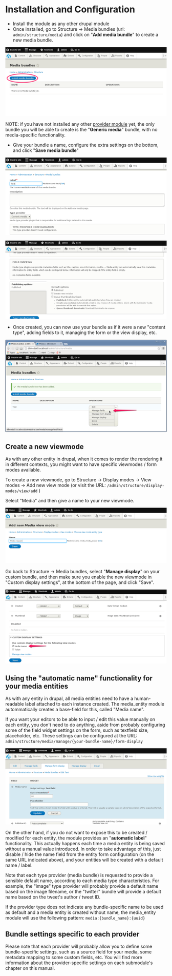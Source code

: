 # Installation and Configuration

- Install the module as any other drupal module
- Once installed, go to Structure -> Media bundles (url: ``` admin/structure/media ```) and click on "**Add media bundle**" to create a new media bundle.

![Step 1](images/bundle_ui/bundle_ui_1.png)

NOTE: if you have not installed any other [provider module](type_providers.md) yet, the only bundle you will be able to create is the "**Generic media**" bundle, with no media-specific functionality.

- Give your bundle a name, configure the extra settings on the bottom, and click "**Save media bundle**"

![Step 2](images/bundle_ui/bundle_ui_2.png)

![Step 3](images/bundle_ui/bundle_ui_3.png)

- Once created, you can now use your bundle as if it were a new "content type", adding fields to it, managing the form or the view display, etc.

![Step 4](images/bundle_ui/bundle_ui_4.png)

## Create a new viewmode

As with any other entity in drupal, when it comes to render the rendering it in different contexts, you might want to have specific viewmodes / form modes available.

To create a new viewmode, go to Structure -> Display modes -> View modes -> Add new view mode (or visit the URL: ``` /admin/structure/display-modes/view/add ``` )

Select "Media" and then give a name to your new viewmode.

![Step 5](images/bundle_ui/bundle_ui_5.png)

Go back to Structure -> Media bundles, select "**Manage display**" on your custom bundle, and then make sure you enable the new viewmode in "Custom display settings", at the bottom of the page, and click "Save".

![Step 6](images/bundle_ui/bundle_ui_6.png)

## Using the "automatic name" functionality for your media entities

As with any entity in drupal, all media entities need to have a human-readable label attached to each instance created. The media_entity module autommatically creates a base-field for this, called "Media name".

If you want your editors to be able to input / edit this value manually on each entity, you don't need to do anything, aside from probably configuring some of the field widget settings on the form, such as textfield size, placeholder, etc. These settings can be configured at the URL: ``` admin/structure/media/manage/{your-bundle-name}/form-display ```

![Step 7](images/bundle_ui/bundle_ui_7.png)

On the other hand, if you do not want to expose this to be created / modified for each entity, the module provides an "**automatic label**" functionality. This actually happens each time a media entity is being saved without a manual value introduced. In order to take advantage of this, just disable / hide the name field from the entity form configuration (on the same URL indicated above), and your entities will be created with a default name / label.

Note that each type provider (media bundle) is requested to provide a sensible default name, according to each media type characteristics. For example, the "image" type provider will probably provide a default name based on the image filename, or the "twitter" bundle will provide a default name based on the tweet's author / tweet ID.

If the provider type does not indicate any bundle-specific name to be used as default and a media
entity is created without name, the media_entity module will use the following pattern:
  ``` media:{bundle_name}:{uuid} ```


## Bundle settings specific to each provider

Please note that each provider will probably allow you to define some bundle-specific settings, such as a source field for your media, some metadata mapping to some custom fields, etc. You will find more information about the provider-specific settings on each submodule's chapter on this manual.
